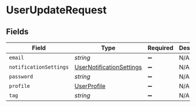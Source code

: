 # UserUpdateRequest


## Fields

| Field                                                                       | Type                                                                        | Required                                                                    | Description                                                                 |
| --------------------------------------------------------------------------- | --------------------------------------------------------------------------- | --------------------------------------------------------------------------- | --------------------------------------------------------------------------- |
| `email`                                                                     | *string*                                                                    | :heavy_minus_sign:                                                          | N/A                                                                         |
| `notificationSettings`                                                      | [UserNotificationSettings](../../models/shared/usernotificationsettings.md) | :heavy_minus_sign:                                                          | N/A                                                                         |
| `password`                                                                  | *string*                                                                    | :heavy_minus_sign:                                                          | N/A                                                                         |
| `profile`                                                                   | [UserProfile](../../models/shared/userprofile.md)                           | :heavy_minus_sign:                                                          | N/A                                                                         |
| `tag`                                                                       | *string*                                                                    | :heavy_minus_sign:                                                          | N/A                                                                         |